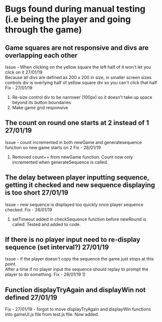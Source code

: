 # Bugs found during manual testing (i.e being the player and going through the game)

## Game squares are not responsive and divs are overlapping each other
Issue - When clicking on the yellow square the left half of it won't let you click on it 27/01/19<br>
Because all divs are defined as 200 x 200 in size, in smaller screen sizes controls div is overlying half of yellow square div so you can't click that half
Fix - 27/01/19 
1) Re-size control div to be narrower (100px) so it doesn't take up space beyond its button boundaries
2) Make game grid responsive

## The count on round one starts at 2 instead of 1 27/01/19
Issue - count incremented in both newGame and generatesequence function so new game starts on 2
Fix - 28/01/19
1) Removed count++ from newGame function. Count now only incremented when generateSequence is called.

## The delay between player inputting sequence, getting it checked and new sequence displaying is too short 27/01/19
Issue - new sequence is displayed too quickly once player sequence checked.
Fix - 28/01/19
1) setTimeout added in checkSequence function before newRound is called. Tested and added to code.

## If there is no player input need to re-display sequence (set interval?) 27/01/19
Issue - if the player doesn't copy the sequence the game just stops at this point. <br>
After a time if no player input the sequence should replay to prompt the player to do something.
Fix - 28/01/19
1) 

## Function displayTryAgain and displayWin not defined 27/01/19
Fix - 27/01/19 - forgot to move displayTryAgain and displayWin functions into gameUI.js file from test.js file. Now added.